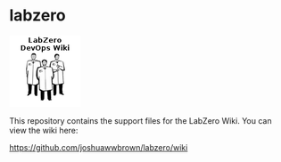 # labzero

![LabZero](https://github.com/joshuawwbrown/labzero/blob/master/logo.png)

This repository contains the support files for the LabZero Wiki. You can view the wiki here:

https://github.com/joshuawwbrown/labzero/wiki
